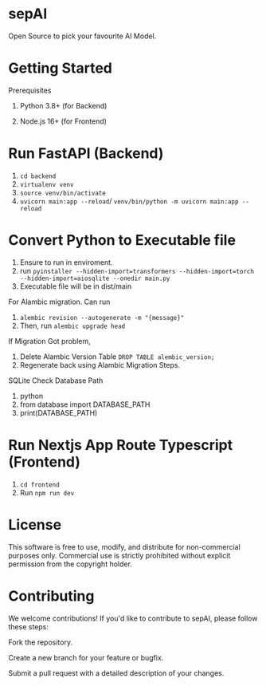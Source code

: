 # sepAI
Open Source to pick your favourite AI Model.


# Getting Started
Prerequisites
1. Python 3.8+ (for Backend)

2. Node.js 16+ (for Frontend)

# Run FastAPI (Backend)
1. `cd backend`
2. `virtualenv venv`
3. `source venv/bin/activate`
4.  `uvicorn main:app --reload`/ `venv/bin/python -m uvicorn main:app --reload`

# Convert Python to Executable file
1. Ensure to run in enviroment.
2. run `pyinstaller --hidden-import=transformers --hidden-import=torch --hidden-import=aiosqlite --onedir main.py`
3. Executable file will be in dist/main

For Alambic migration. Can run
1. `alembic revision --autogenerate -m "{message}"`
2. Then, run `alembic upgrade head`

If Migration Got problem,
1. Delete Alambic  Version Table `DROP TABLE alembic_version;`
2. Regenerate back using Alambic Migration Steps.

SQLite
Check Database Path
1. python
2. from database import DATABASE_PATH
3. print(DATABASE_PATH)



# Run Nextjs App Route Typescript (Frontend)
1. `cd frontend`
2. Run `npm run dev`



# License
This software is free to use, modify, and distribute for non-commercial purposes only.
Commercial use is strictly prohibited without explicit permission from the copyright holder.

# Contributing
We welcome contributions! If you'd like to contribute to sepAI, please follow these steps:

Fork the repository.

Create a new branch for your feature or bugfix.

Submit a pull request with a detailed description of your changes.
